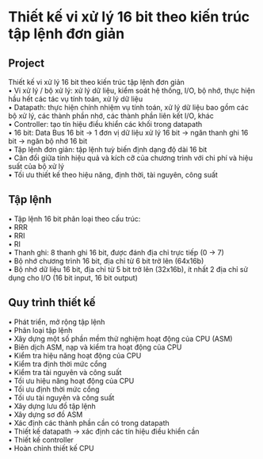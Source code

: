 # Thiết kế vi xử lý 16 bit theo kiến trúc tập lệnh đơn giản

## Project

Thiết kế vi xử lý 16 bit theo kiến trúc tập lệnh đơn giản  
• Vi xử lý / bộ xử lý: xử lý dữ liệu, kiểm soát hệ thống, I/O, bộ nhớ, thực hiện hầu hết các tác vụ tính toán, xử lý dữ liệu  
• Datapath: thực hiện chính nhiệm vụ tính toán, xử lý dữ liệu bao gồm các bộ xử lý, các thành phần nhớ, các thành phần liên kết I/O, khác  
• Controller: tạo tín hiệu điều khiển các khối trong datapath  
• 16 bit: Data Bus 16 bit -> 1 đơn vị dữ liệu xử lý 16 bit -> ngăn thanh ghi 16 bit -> ngăn bộ nhớ 16 bit  
• Tập lệnh đơn giản: tập lệnh tuỳ biến định dạng độ dài 16 bit  
• Cân đối giữa tính hiệu quả và kích cỡ của chương trình với chi phí và hiệu suất của bộ xử lý  
• Tối ưu thiết kế theo hiệu năng, định thời, tài nguyên, công suất

## Tập lệnh

• Tập lệnh 16 bit phân loại theo cấu trúc:  
• RRR  
• RRI  
• RI  
• Thanh ghi: 8 thanh ghi 16 bit, được đánh địa chỉ trực tiếp (0 -> 7)  
• Bộ nhớ chương trình 16 bit, địa chỉ từ 6 bit trở lên (64x16b)  
• Bộ nhớ dữ liệu 16 bit, địa chỉ từ 5 bit trở lên (32x16b), ít nhất 2 địa chỉ sử dụng cho I/O (16 bit input, 16 bit output)

## Quy trình thiết kế

• Phát triển, mở rộng tập lệnh  
• Phân loại tập lệnh  
• Xây dựng một số phần mềm thử nghiệm hoạt động của CPU (ASM)  
• Biên dịch ASM, nạp và kiểm tra hoạt động của CPU  
• Kiểm tra hiệu năng hoạt động của CPU  
• Kiểm tra định thời mức cổng  
• Kiểm tra tài nguyên và công suất  
• Tối ưu hiệu năng hoạt động của CPU  
• Tối ưu định thời mức cổng  
• Tối ưu tài nguyên và công suất  
• Xây dựng lưu đồ tập lệnh  
• Xây dựng sơ đồ ASM  
• Xác định các thành phần cần có trong datapath  
• Thiết kế datapath -> xác định các tín hiệu điều khiển cần  
• Thiết kế controller  
• Hoàn chỉnh thiết kế CPU
